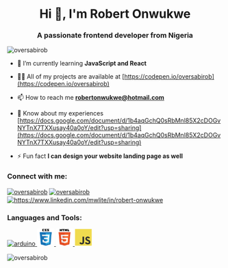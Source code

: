 <h1 align="center">Hi 👋, I'm Robert Onwukwe</h1>
<h3 align="center">A passionate frontend developer from Nigeria</h3>

<p align="left"> <img src="https://komarev.com/ghpvc/?username=oversabirob&label=Profile%20views&color=0e75b6&style=flat" alt="oversabirob" /> </p>

- 🌱 I’m currently learning **JavaScript and React**

- 👨‍💻 All of my projects are available at [https://codepen.io/oversabirob](https://codepen.io/oversabirob)

- 📫 How to reach me **robertonwukwe@hotmail.com**

- 📄 Know about my experiences [https://docs.google.com/document/d/1b4aqGchQ0sRbMnl85X2cDOGvNYTnX7TXXusay40a0oY/edit?usp=sharing](https://docs.google.com/document/d/1b4aqGchQ0sRbMnl85X2cDOGvNYTnX7TXXusay40a0oY/edit?usp=sharing)

- ⚡ Fun fact **I can design your website landing page as well**

<h3 align="left">Connect with me:</h3>
<p align="left">
<a href="https://codepen.io/oversabirob" target="blank"><img align="center" src="https://raw.githubusercontent.com/rahuldkjain/github-profile-readme-generator/master/src/images/icons/Social/codepen.svg" alt="oversabirob" height="30" width="40" /></a>
<a href="https://twitter.com/oversabirob" target="blank"><img align="center" src="https://raw.githubusercontent.com/rahuldkjain/github-profile-readme-generator/master/src/images/icons/Social/twitter.svg" alt="oversabirob" height="30" width="40" /></a>
<a href="https://linkedin.com/in/https://www.linkedin.com/mwlite/in/robert-onwukwe" target="blank"><img align="center" src="https://raw.githubusercontent.com/rahuldkjain/github-profile-readme-generator/master/src/images/icons/Social/linked-in-alt.svg" alt="https://www.linkedin.com/mwlite/in/robert-onwukwe" height="30" width="40" /></a>
</p>

<h3 align="left">Languages and Tools:</h3>
<p align="left"> <a href="https://www.arduino.cc/" target="_blank" rel="noreferrer"> <img src="https://cdn.worldvectorlogo.com/logos/arduino-1.svg" alt="arduino" width="40" height="40"/> </a> <a href="https://www.w3schools.com/css/" target="_blank" rel="noreferrer"> <img src="https://raw.githubusercontent.com/devicons/devicon/master/icons/css3/css3-original-wordmark.svg" alt="css3" width="40" height="40"/> </a> <a href="https://www.w3.org/html/" target="_blank" rel="noreferrer"> <img src="https://raw.githubusercontent.com/devicons/devicon/master/icons/html5/html5-original-wordmark.svg" alt="html5" width="40" height="40"/> </a> <a href="https://developer.mozilla.org/en-US/docs/Web/JavaScript" target="_blank" rel="noreferrer"> <img src="https://raw.githubusercontent.com/devicons/devicon/master/icons/javascript/javascript-original.svg" alt="javascript" width="40" height="40"/> </a> </p>

<p><img align="center" src="https://github-readme-stats.vercel.app/api/top-langs?username=oversabirob&show_icons=true&locale=en&layout=compact" alt="oversabirob" /></p>

